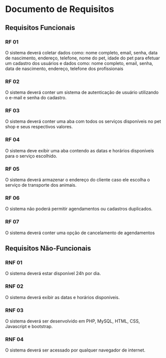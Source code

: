 # Documento de Requisitos

## Requisitos Funcionais

### RF 01

O sistema deverá coletar dados como: nome completo, email, senha, data de nascimento, endereço, telefone, nome do pet, idade do pet para efetuar um cadastro dos usuários e dados como: nome completo, email, senha, data de nascimento, endereço, telefone dos profissionais

### RF 02

O sistema deverá conter um sistema de autenticação de usuário utilizando o e-mail e senha do cadastro.

### RF 03 

O sistema deverá conter uma aba com todos os serviços disponíveis no pet shop e seus respectivos valores.

### RF 04

O sistema deve exibir uma aba contendo as datas e horários disponíveis para o serviço escolhido.

### RF 05

O sistema deverá armazenar o endereço do cliente caso ele escolha o serviço de transporte dos animais.

### RF 06

O sistema não poderá permitir agendamentos ou cadastros duplicados.

### RF 07 

O sistema deverá conter uma opção de cancelamento de agendamentos


## Requisitos Não-Funcionais

### RNF 01

O sistema deverá estar disponível 24h por dia.

### RNF 02

O sistema deverá exibir as datas e horários disponíveis.

### RNF 03 

O sistema deverá ser desenvolvido em PHP, MySQL, HTML, CSS, Javascript e bootstrap.

### RNF 04

O sistema deverá ser acessado por qualquer navegador de internet.

